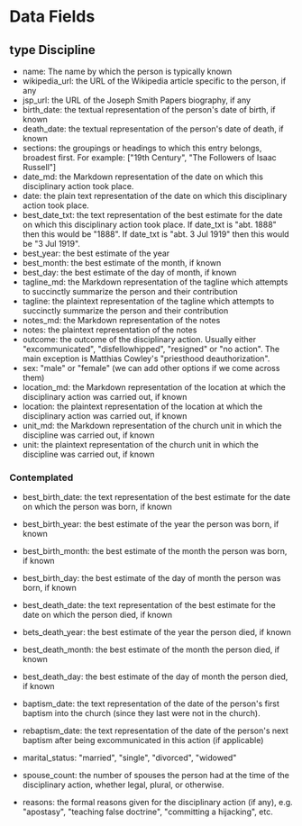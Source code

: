 # Data Fields

## type Discipline

* name: The name by which the person is typically known
* wikipedia_url: the URL of the Wikipedia article specific to the person, if any
* jsp_url: the URL of the Joseph Smith Papers biography, if any
* birth_date: the textual representation of the person's date of birth, if known
* death_date: the textual representation of the person's date of death, if known
* sections: the groupings or headings to which this entry belongs, broadest first. For example: ["19th Century", "The Followers of Isaac Russell"]
* date_md: the Markdown representation of the date on which this disciplinary action took place.
* date: the plain text representation of the date on which this disciplinary action took place.
* best_date_txt: the text representation of the best estimate for the date on which this disciplinary action took place. If date_txt is "abt. 1888" then this would be "1888". If date_txt is "abt. 3 Jul 1919" then this would be "3 Jul 1919".
* best_year: the best estimate of the year
* best_month: the best estimate of the month, if known
* best_day: the best estimate of the day of month, if known
* tagline_md: the Markdown representation of the tagline which attempts to succinctly summarize the person and their contribution
* tagline: the plaintext representation of the tagline which attempts to succinctly summarize the person and their contribution
* notes_md: the Markdown representation of the notes
* notes: the plaintext representation of the notes
* outcome: the outcome of the disciplinary action. Usually either "excommunicated", "disfellowhipped", "resigned" or "no action". The main exception is Matthias Cowley's "priesthood deauthorization".
* sex: "male" or "female" (we can add other options if we come across them)
* location_md: the Markdown representation of the location at which the disciplinary action was carried out, if known
* location: the plaintext representation of the location at which the disciplinary action was carried out, if known
* unit_md: the Markdown representation of the church unit in which the discipline was carried out, if known
* unit: the plaintext representation of the church unit in which the discipline was carried out, if known


### Contemplated

* best_birth_date: the text representation of the best estimate for the date on which the person was born, if known
* best_birth_year: the best estimate of the year the person was born, if known
* best_birth_month: the best estimate of the month the person was born, if known
* best_birth_day: the best estimate of the day of month the person was born, if known
* best_death_date: the text representation of the best estimate for the date on which the person died, if known
* bets_death_year: the best estimate of the year the person died, if known
* best_death_month: the best estimate of the month the person died, if known
* best_death_day: the best estimate of the day of month the person died, if known


* baptism_date: the text representation of the date of the person's first baptism into the church (since they last were not in the church).

* rebaptism_date: the text representation of the date of the person's next baptism after being excommunicated in this action (if applicable)

* marital_status: "married", "single", "divorced", "widowed"

* spouse_count: the number of spouses the person had at the time of the disciplinary action, whether legal, plural, or otherwise.

* reasons: the formal reasons given for the disciplinary action (if any), e.g. "apostasy", "teaching false doctrine", "committing a hijacking", etc.


